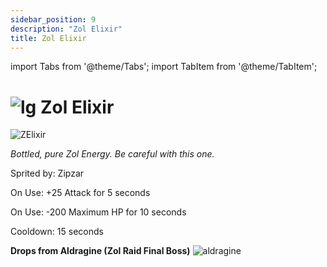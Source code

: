 ```yaml
---
sidebar_position: 9
description: "Zol Elixir"
title: Zol Elixir
---
```


import Tabs from '@theme/Tabs';
import TabItem from '@theme/TabItem';

# ![lg](https://media.discordapp.net/attachments/1118235017550778448/1152808711153262622/Legendary_Bag.png?width=67&height=67) Zol Elixir

![ZElixir](https://media.discordapp.net/attachments/1118235017550778448/1153220025637949490/Zol_Elixir.png?width=130&height=130)

<i>Bottled, pure Zol Energy. Be careful with this one.</i>

Sprited by: Zipzar

On Use: +25 Attack for 5 seconds

On Use: -200 Maximum HP for 10 seconds

Cooldown: 15 seconds

**Drops from Aldragine (Zol Raid Final Boss)** ![aldragine](https://media.discordapp.net/attachments/1118235017550778448/1153227366152286279/Aldragine.png?width=148&height=130)
